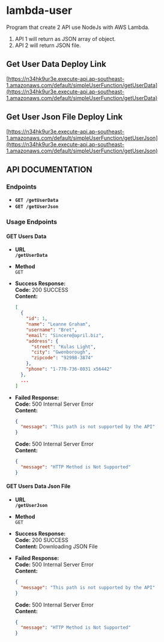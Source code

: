 # lambda-user
Program that create 2 API use NodeJs with AWS Lambda.
1. API 1 will return as JSON array of object.
2. API 2 will return JSON file.

## Get User Data Deploy Link
[https://n34hk9ur3e.execute-api.ap-southeast-1.amazonaws.com/default/simpleUserFunction/getUserData](https://n34hk9ur3e.execute-api.ap-southeast-1.amazonaws.com/default/simpleUserFunction/getUserData)

## Get User Json File Deploy Link
[https://n34hk9ur3e.execute-api.ap-southeast-1.amazonaws.com/default/simpleUserFunction/getUserJson](https://n34hk9ur3e.execute-api.ap-southeast-1.amazonaws.com/default/simpleUserFunction/getUserJson)

## API DOCUMENTATION

### Endpoints
- **`GET /getUserData`**
- **`GET /getUserJson`**

### Usage Endpoints

#### GET Users Data
- **URL**   
  **`/getUserData`**

- **Method**   
  `GET`

- **Success Response:**   
  **Code:** 200 SUCCESS   
  **Content:**   
  ```json
  [
    {
      "id": 1,
      "name": "Leanne Graham",
      "username": "Bret",
      "email": "Sincere@april.biz",
      "address": {
        "street": "Kulas Light",
        "city": "Gwenborough",
        "zipcode": "92998-3874"
      },
      "phone": "1-770-736-8031 x56442"
    },
    ...
  ]
  ```

- **Failed Response:**   
  **Code:** 500 Internal Server Error   
  **Content:**
  ```json
  {
    "message": "This path is not supported by the API"
  }
  ```
  **Code:** 500 Internal Server Error   
  **Content:**
  ```json
  {
    "message": "HTTP Method is Not Supported"
  }
  ```

#### GET Users Data Json File
- **URL**   
  **`/getUserJson`**

- **Method**   
  `GET`

- **Success Response:**   
  **Code:** 200 SUCCESS   
  **Content:** Downloading JSON File

- **Failed Response:**   
  **Code:** 500 Internal Server Error   
  **Content:**
  ```json
  {
    "message": "This path is not supported by the API"
  }
  ```
  **Code:** 500 Internal Server Error   
  **Content:**
  ```json
  {
    "message": "HTTP Method is Not Supported"
  }
  ```